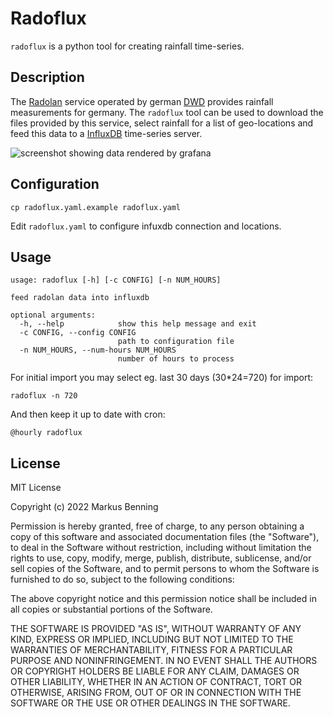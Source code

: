 # Radoflux

`radoflux` is a python tool for creating rainfall time-series.

## Description

The
[Radolan](https://www.dwd.de/DE/leistungen/radolan/radolan_info/home_freie_radolan_kartendaten.html)
service operated by german [DWD](https://www.dwd.de/EN/) provides rainfall
measurements for germany. The `radoflux` tool can be used to download the files provided
by this service, select rainfall for a list of geo-locations and feed this data to
a [InfluxDB](https://github.com/influxdata/influxdb) time-series server.

![screenshot showing data rendered by grafana](screenshot.jpg)

## Configuration

```
cp radoflux.yaml.example radoflux.yaml
```

Edit `radoflux.yaml` to configure infuxdb connection and locations.

## Usage

```
usage: radoflux [-h] [-c CONFIG] [-n NUM_HOURS]

feed radolan data into influxdb

optional arguments:
  -h, --help            show this help message and exit
  -c CONFIG, --config CONFIG
                        path to configuration file
  -n NUM_HOURS, --num-hours NUM_HOURS
                        number of hours to process
```

For initial import you may select eg. last 30 days (30*24=720) for import:

```
radoflux -n 720
```

And then keep it up to date with cron:

```
@hourly radoflux
```

## License

MIT License

Copyright (c) 2022 Markus Benning

Permission is hereby granted, free of charge, to any person obtaining a copy
of this software and associated documentation files (the "Software"), to deal
in the Software without restriction, including without limitation the rights
to use, copy, modify, merge, publish, distribute, sublicense, and/or sell
copies of the Software, and to permit persons to whom the Software is
furnished to do so, subject to the following conditions:

The above copyright notice and this permission notice shall be included in all
copies or substantial portions of the Software.

THE SOFTWARE IS PROVIDED "AS IS", WITHOUT WARRANTY OF ANY KIND, EXPRESS OR
IMPLIED, INCLUDING BUT NOT LIMITED TO THE WARRANTIES OF MERCHANTABILITY,
FITNESS FOR A PARTICULAR PURPOSE AND NONINFRINGEMENT. IN NO EVENT SHALL THE
AUTHORS OR COPYRIGHT HOLDERS BE LIABLE FOR ANY CLAIM, DAMAGES OR OTHER
LIABILITY, WHETHER IN AN ACTION OF CONTRACT, TORT OR OTHERWISE, ARISING FROM,
OUT OF OR IN CONNECTION WITH THE SOFTWARE OR THE USE OR OTHER DEALINGS IN THE
SOFTWARE.
